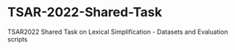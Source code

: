 # TSAR-2022-Shared-Task
TSAR2022 Shared Task on Lexical Simplification - Datasets and Evaluation scripts
